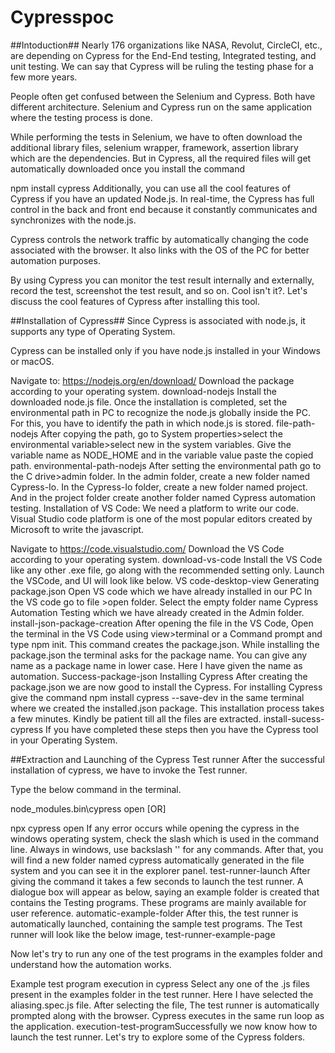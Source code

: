 # Cypresspoc


##Intoduction##
Nearly 176 organizations like NASA, Revolut, CircleCI, etc., are depending on Cypress for the End-End testing, Integrated testing, and unit testing. We can say that Cypress will be ruling the testing phase for a few more years.

People often get confused between the Selenium and Cypress. Both have different architecture. Selenium and Cypress run on the same application where the testing process is done.

While performing the tests in Selenium, we have to often download the additional library files, selenium wrapper, framework, assertion library which are the dependencies. But in Cypress, all the required files will get automatically downloaded once you install the command

npm install cypress
Additionally, you can use all the cool features of Cypress if you have an updated Node.js. In real-time, the Cypress has full control in the back and front end because it constantly communicates and synchronizes with the node.js.

Cypress controls the network traffic by automatically changing the code associated with the browser. It also links with the OS of the PC for better automation purposes.

By using Cypress you can monitor the test result internally and externally, record the test, screenshot the test result, and so on. Cool isn't it?. Let's discuss the cool features of Cypress after installing this tool.


##Installation of Cypress##
Since Cypress is associated with node.js, it supports any type of Operating System.

Cypress can be installed only if you have node.js installed in your Windows or macOS.

Navigate to: https://nodejs.org/en/download/
Download the package according to your operating system.
download-nodejs
Install the downloaded node.js file.
Once the installation is completed, set the environmental path in PC to recognize the node.js globally inside the PC. For this, you have to identify the path in which node.js is stored.
file-path-nodejs
After copying the path, go to System properties>select the environmental variable>select new in the system variables.
Give the variable name as NODE_HOME and in the variable value paste the copied path.
environmental-path-nodejs
After setting the environmental path go to the C drive>admin folder. In the admin folder, create a new folder named Cypress-Io. In the Cypress-Io folder, create a new folder named project. And in the project folder create another folder named Cypress automation testing.
Installation of VS Code:
We need a platform to write our code. Visual Studio code platform is one of the most popular editors created by Microsoft to write the javascript.

Navigate to https://code.visualstudio.com/
Download the VS Code according to your operating system.
download-vs-code
Install the VS Code like any other .exe file, go along with the recommended setting only.
Launch the VSCode, and UI will look like below.
VS code-desktop-view
Generating package.json
Open VS code which we have already installed in our PC
In the VS code go to file >open folder.
Select the empty folder name Cypress Automation Testing which we have already created in the Admin folder.
install-json-package-creation
After opening the file in the VS Code, Open the terminal in the VS Code using view>terminal or a Command prompt and type npm init. This command creates the package.json. While installing the package.json the terminal asks for the package name. You can give any name as a package name in lower case. Here I have given the name as automation.
Success-package-json
Installing Cypress
After creating the package.json we are now good to install the Cypress.
For installing Cypress give the command npm install cypress --save-dev in the same terminal where we created the installed.json package.
This installation process takes a few minutes. Kindly be patient till all the files are extracted.
install-sucess-cypress
If you have completed these steps then you have the Cypress tool in your Operating System.

##Extraction and Launching of the Cypress Test runner
After the successful installation of cypress, we have to invoke the Test runner.

Type the below command in the terminal.

node_modules\.bin\cypress open​
[OR]

npx cypress open
If any error occurs while opening the cypress in the windows operating system, check the slash which is used in the command line. Always in windows, use backslash '\' for any commands.
After that, you will find a new folder named cypress automatically generated in the file system and you can see it in the explorer panel.
test-runner-launch
After giving the command it takes a few seconds to launch the test runner. A dialogue box will appear as below, saying an example folder is created that contains the Testing programs. These programs are mainly available for user reference.
automatic-example-folder
After this, the test runner is automatically launched, containing the sample test programs. The Test runner will look like the below image,
test-runner-example-page

Now let's try to run any one of the test programs in the examples folder and understand how the automation works.

Example test program execution in cypress
Select any one of the .js files present in the examples folder in the test runner. Here I have selected the aliasing.spec.js file.
After selecting the file, The test runner is automatically prompted along with the browser. Cypress executes in the same run loop as the application.
execution-test-programSuccessfully we now know how to launch the test runner. Let's try to explore some of the Cypress folders.

